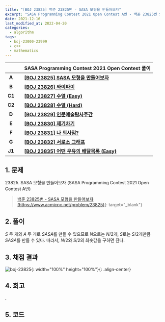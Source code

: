 ```yaml
---
title: "[BOJ 23825] 백준 23825번 - SASA 모형을 만들어보자"
excerpt: "SASA Programming Contest 2021 Open Contest A번 - 백준 23825번 SASA 모형을 만들어보자 풀이"
date: 2021-12-16
last_modified_at: 2022-04-20
categories:
  - algorithm
tags:
  - boj-23000-23999
  - c++
  - mathematics
---
```


|||SASA Programming Contest 2021 Open Contest 풀이|
|:---:|:---:|:---|
|**A**||**[[BOJ 23825] SASA 모형을 만들어보자](https://burningfalls.github.io/algorithm/boj-23825/)**|
|**B**||**[[BOJ 23826] 와이파이](https://burningfalls.github.io/algorithm/boj-23826/)**|
|**C1**||**[[BOJ 23827] 수열 (Easy)](https://burningfalls.github.io/algorithm/boj-23827/)**|
|**C2**||**[[BOJ 23828] 수열 (Hard)](https://burningfalls.github.io/algorithm/boj-23828/)**|
|**D**||**[[BOJ 23829] 인문예술탐사주간](https://burningfalls.github.io/algorithm/boj-23829/)**|
|**E**||**[[BOJ 23830] 제기차기](https://burningfalls.github.io/algorithm/boj-23830/)**|
|**F**||**[[BOJ 23831] 나 퇴사임?](https://burningfalls.github.io/algorithm/boj-23831/)**|
|**G**||**[[BOJ 23832] 서로소 그래프](https://burningfalls.github.io/algorithm/boj-23832/)**|
|**J1**||**[[BOJ 23835] 어떤 우유의 배달목록 (Easy)](https://burningfalls.github.io/algorithm/boj-23835/)**|

## 1. 문제
$23825$. SASA 모형을 만들어보자 (SASA Programming Contest 2021 Open Contest A번)

> [백준 23825번 - SASA 모형을 만들어보자 (https://www.acmicpc.net/problem/23825)](https://www.acmicpc.net/problem/23825){: target="_blank"}

## 2. 풀이

$S$ 두 개와 $A$ 두 개로 $SASA$를 만들 수 있으므로 $N$으로는 $N/2$개, $S$로는 $S/2$개만큼 $SASA$를 만들 수 있다. 따라서, $N/2$와 $S/2$의 최솟값을 구하면 된다.

## 3. 채점 결과

![boj-23825](https://user-images.githubusercontent.com/30232837/160951328-543ddc2c-bba8-4a24-90f2-a27dcc0f2d39.png "boj-23825"){: width="100%" height="100%"}{: .align-center}

## 4. 회고

.

## 5. 코드

<script src="https://gist.github.com/BurningFalls/f0d083d644c4dcad13774268d7a2ac39.js"></script>